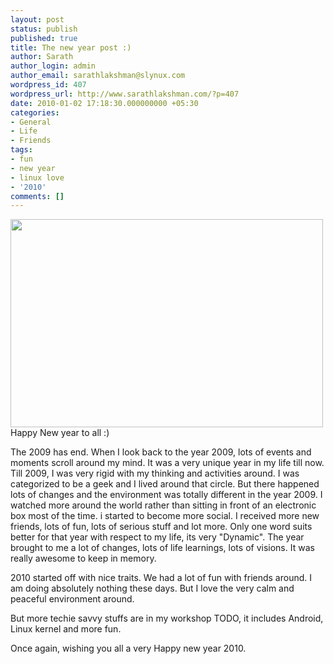 ```yaml
---
layout: post
status: publish
published: true
title: The new year post :)
author: Sarath
author_login: admin
author_email: sarathlakshman@slynux.com
wordpress_id: 407
wordpress_url: http://www.sarathlakshman.com/?p=407
date: 2010-01-02 17:18:30.000000000 +05:30
categories:
- General
- Life
- Friends
tags:
- fun
- new year
- linux love
- '2010'
comments: []
---
```

<a href="http://www.flickr.com/photos/buyie/3154073496/"><img class="alignnone" title="New Year" src="http://farm4.static.flickr.com/3293/3154073496_5b8820949a.jpg" alt="" width="500" height="333" align=left /></a>

Happy New year to all :)

The 2009 has end. When I look back to the year 2009, lots of events and moments scroll around my mind. It was a very unique year in my life till now. Till 2009, I was very rigid with my thinking and activities around. I was categorized to be a geek and I lived around that circle. But there happened lots of changes and the environment was totally different in the year 2009. I watched more around the world rather than sitting in front of an electronic box most of the time. i started to become more social. I received more new friends, lots of fun, lots of serious stuff and lot more.
Only one word suits better for that year with respect to my life, its very "Dynamic". The year brought to me a lot of changes, lots of life learnings, lots of visions. It was really awesome to keep in memory.

2010 started off with nice traits. We had a lot of fun with friends around. I am doing absolutely nothing these days. But I love the very calm and peaceful environment around.

But more techie savvy stuffs are in my workshop TODO, it includes Android, Linux kernel and more fun.

Once again, wishing you all a very Happy new year 2010.
